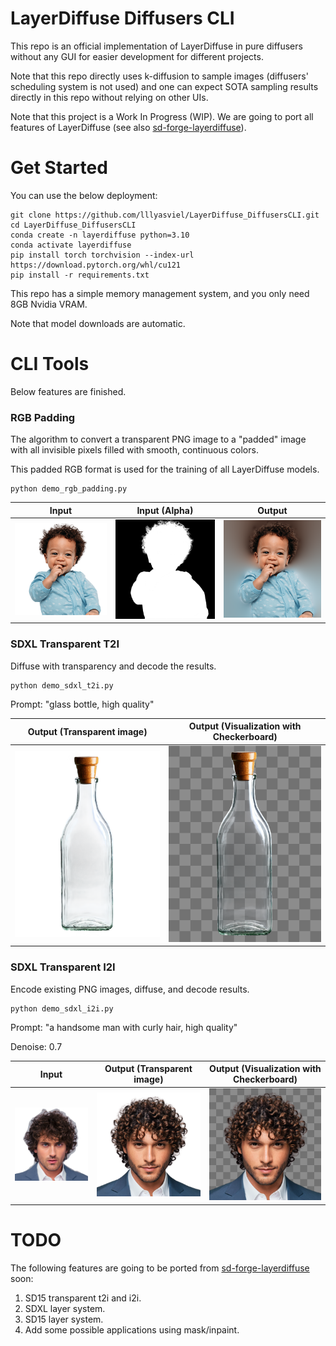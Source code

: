 # LayerDiffuse Diffusers CLI

This repo is an official implementation of LayerDiffuse in pure diffusers without any GUI for easier development for different projects.

Note that this repo directly uses k-diffusion to sample images (diffusers' scheduling system is not used) and one can expect SOTA sampling results directly in this repo without relying on other UIs.

Note that this project is a Work In Progress (WIP). We are going to port all features of LayerDiffuse (see also [sd-forge-layerdiffuse](https://github.com/layerdiffusion/sd-forge-layerdiffuse)).

# Get Started

You can use the below deployment:

    git clone https://github.com/lllyasviel/LayerDiffuse_DiffusersCLI.git
    cd LayerDiffuse_DiffusersCLI
    conda create -n layerdiffuse python=3.10
    conda activate layerdiffuse
    pip install torch torchvision --index-url https://download.pytorch.org/whl/cu121
    pip install -r requirements.txt

This repo has a simple memory management system, and you only need 8GB Nvidia VRAM.

Note that model downloads are automatic.

# CLI Tools

Below features are finished.

### RGB Padding

The algorithm to convert a transparent PNG image to a "padded" image with all invisible pixels filled with smooth, continuous colors.

This padded RGB format is used for the training of all LayerDiffuse models.

```
python demo_rgb_padding.py
```

| Input                          | Input (Alpha)                     | Output                              |
|--------------------------------|-----------------------------------|-------------------------------------|
| ![img](imgs/inputs/pad_ip.png) | ![img](imgs/inputs/pad_alpha.png) | ![img](imgs/outputs/padded_rgb.png) |

### SDXL Transparent T2I

Diffuse with transparency and decode the results.

```
python demo_sdxl_t2i.py
```

Prompt: "glass bottle, high quality"

| Output (Transparent image)                 | Output (Visualization with Checkerboard)     |
|--------------------------------------------|----------------------------------------------|
| ![img](imgs/outputs/t2i_0_transparent.png) | ![img](imgs/outputs/t2i_0_visualization.png) |

### SDXL Transparent I2I

Encode existing PNG images, diffuse, and decode results.

```
python demo_sdxl_i2i.py
```

Prompt: "a handsome man with curly hair, high quality"

Denoise: 0.7

| Input                              | Output (Transparent image)                 | Output (Visualization with Checkerboard)     |
|------------------------------------|--------------------------------------------|----------------------------------------------|
| ![img](imgs/inputs/causal_cut.png) | ![img](imgs/outputs/i2i_0_transparent.png) | ![img](imgs/outputs/i2i_0_visualization.png) |

# TODO

The following features are going to be ported from [sd-forge-layerdiffuse](https://github.com/layerdiffusion/sd-forge-layerdiffuse) soon:

1. SD15 transparent t2i and i2i.
2. SDXL layer system.
3. SD15 layer system.
4. Add some possible applications using mask/inpaint.
